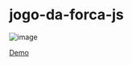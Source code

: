 # jogo-da-forca-js

![image](https://github.com/Miguell-J/jogo-da-forca-js/assets/138534658/e5560163-ed0a-42df-b32a-e4e72020c891)

<a href="https://miguell-j.github.io/jogo-da-forca-js/">
Demo
